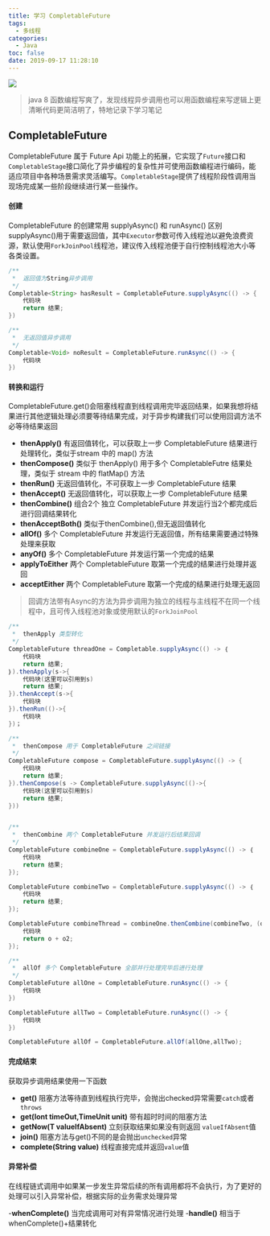 ```yaml
---
title: 学习 CompletableFuture
tags:
  - 多线程
categories:
  - Java
toc: false
date: 2019-09-17 11:28:10
---
```


![](/images/java.jpg)
> java 8 函数编程写爽了，发现线程异步调用也可以用函数编程来写逻辑上更清晰代码更简洁明了，特地记录下学习笔记

## CompletableFuture
CompletableFuture 属于 Future Api 功能上的拓展，它实现了`Future`接口和`CompletableStage`接口简化了异步编程的复杂性并可使用函数编程进行编码，能适应项目中各种场景需求灵活编写。`CompletableStage`提供了线程阶段性调用当现场完成某一些阶段继续进行某一些操作。

#### 创建
CompletableFuture 的创建常用 supplyAsync() 和 runAsync() 区别 supplyAsync()用于需要返回值，其中`Executor`参数可传入线程池以避免浪费资源，默认使用`ForkJoinPool`线程池，建议传入线程池便于自行控制线程池大小等各类设置。

``` java
/**
 *  返回值为String异步调用
 */
Completable<String> hasResult = CompletableFuture.supplyAsync(() -> {
	代码块
	return 结果;
})

/**
 *  无返回值异步调用
 */
Completable<Void> noResult = CompletableFuture.runAsync(() -> {
	代码块
})
```
 
#### 转换和运行
CompletableFuture.get()会阻塞线程直到线程调用完毕返回结果，如果我想将结果进行其他逻辑处理必须要等待结果完成，对于异步构建我们可以使用回调方法不必等待结果返回

- __thenApply()__  有返回值转化，可以获取上一步 CompletableFuture 结果进行处理转化，类似于stream 中的 map() 方法
- __thenCompose()__ 类似于 thenApply() 用于多个 CompletableFutre 结果处理，类似于 stream 中的 flatMap() 方法
- __thenRun()__    无返回值转化，不可获取上一步 CompletableFuture 结果
- __thenAccept()__ 无返回值转化，可以获取上一步 CompletableFuture 结果
- __thenCombine()__ 组合2个 独立 CompletableFuture 并发运行当2个都完成后进行回调结果转化
- __thenAcceptBoth()__ 类似于thenCombine(),但无返回值转化
- __allOf()__ 多个 CompletableFuture 并发运行无返回值，所有结果需要通过特殊处理来获取
- __anyOf()__ 多个 CompletableFuture 并发运行第一个完成的结果
- __applyToEither__ 两个 CompletableFuture 取第一个完成的结果进行处理并返回
- __acceptEither__ 两个 CompletableFuture 取第一个完成的结果进行处理无返回



> 回调方法带有Async的方法为异步调用为独立的线程与主线程不在同一个线程中，且可传入线程池对象或使用默认的`ForkJoinPool`

``` java
/**
 *  thenApply 类型转化
 */
CompletableFuture threadOne = Completable.supplyAsync(() -> ｛
	代码块
	return 结果;
｝).thenApply(s->{
	代码块(这里可以引用到s)
	return 结果;
}).thenAccept(s->{
	代码块
}).thenRun(()->{
	代码块
})；

/**
 *  thenCompose 用于 CompletableFuture 之间链接
 */
CompletableFuture compose = CompletableFuture.supplyAsync(() -> {
	代码块
	return 结果;
}).thenCompose(s -> CompletableFuture.supplyAsync(()->{
	代码块(这里可以引用到s)
	return 结果;
}))


/**
 *  thenCombine 两个 CompletableFuture 并发运行后结果回调
 */
CompletableFuture combineOne = CompletableFuture.supplyAsync(() -> ｛
	代码块
	return 结果;
});

CompletableFuture combineTwo = CompletableFuture.supplyAsync(() -> ｛
	代码块
	return 结果;
});

CompletableFuture combineThread = combineOne.thenCombine(combineTwo, (o, o2) -> {
	代码块
	return o + o2;
});

/**
 *  allOf 多个 CompletableFuture 全部并行处理完毕后进行处理
 */
CompletableFuture allOne = CompletableFuture.runAsync(() -> {
	代码块
})

CompletableFuture allTwo = CompletableFuture.runAsync(() -> {
	代码块
})

CompletableFuture allOf = CompletableFuture.allOf(allOne,allTwo);

```

#### 完成结束
获取异步调用结果使用一下函数
- __get()__ 阻塞方法等待直到线程执行完毕，会抛出checked异常需要`catch`或者`throws`
- __get(lont timeOut,TimeUnit unit)__  带有超时时间的阻塞方法
- __getNow(T valueIfAbsent)__ 立刻获取结果如果没有则返回 `valueIfAbsent`值
- __join()__ 阻塞方法与get()不同的是会抛出`unchecked`异常
- __complete(String value)__ 线程直接完成并返回`value`值

#### 异常补偿
在线程链式调用中如果某一步发生异常后续的所有调用都将不会执行，为了更好的处理可以引入异常补偿，根据实际的业务需求处理异常

-__whenComplete()__ 当完成调用可对有异常情况进行处理
-__handle()__ 相当于whenComplete()+结果转化